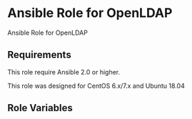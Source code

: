 Ansible Role for OpenLDAP
=========================

Ansible Role for OpenLDAP

Requirements
------------

This role require Ansible 2.0 or higher.

This role was designed for CentOS 6.x/7.x and Ubuntu 18.04

Role Variables
--------------
